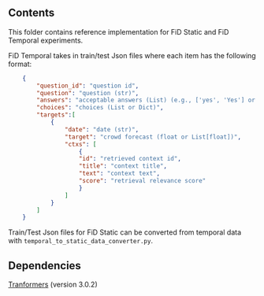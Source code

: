 ## Contents

This folder contains reference implementation for FiD Static and FiD Temporal experiments.

FiD Temporal takes in train/test Json files where each item has the following format:
```json
    {
        "question_id": "question id",
        "question": "question (str)",
        "answers": "acceptable answers (List) (e.g., ['yes', 'Yes'] or ['C', 'c'] or [0.32])",
        "choices": "choices (List or Dict)",
        "targets":[
            {
                "date": "date (str)",
                "target": "crowd forecast (float or List[float])",
                "ctxs": [
                    {
                    "id": "retrieved context id",
                    "title": "context title",
                    "text": "context text",
                    "score": "retrieval relevance score"
                    }
                ]
            }
        ]
    }
```

Train/Test Json files for FiD Static can be converted from temporal data with `temporal_to_static_data_converter.py`.

## Dependencies

[Tranformers](https://huggingface.co/docs/transformers/index) (version 3.0.2)
